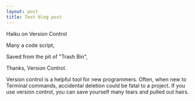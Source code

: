 ```yaml
---
layout: post
title: Test blog post
---
```

Haiku on Version Control


Many a code script,

Saved from the pit of "Trash Bin",

Thanks, Version Control.



Version control is a helpful tool for new programmers. Often, when new to Terminal commands, accidental deletion could be fatal to a project. If you use version control, you can save yourself many tears and pulled out hairs.


